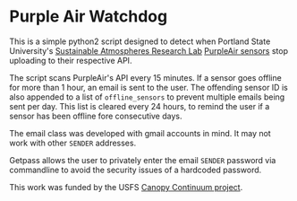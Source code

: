 # Purple Air Watchdog

This is a simple python2 script designed to detect when Portland State University's [Sustainable Atmospheres Research Lab](https://star.research.pdx.edu/) [PurpleAir sensors](https://www.purpleair.com/) stop uploading to their respective API. 

The script scans PurpleAir's API every 15 minutes. If a sensor goes offline for more than 1 hour, an email is sent to the user. The offending sensor ID is also appended to a list of `offline_sensors` to prevent multiple emails being sent per day. This list is cleared every 24 hours, to remind the user if a sensor has been offline fore consecutive days. 

The email class was developed with gmail accounts in mind. It may not work with other `SENDER` addresses.

Getpass allows the user to privately enter the email `SENDER` password via commandline to avoid the security issues of a hardcoded password.

This work was funded by the USFS [Canopy Continuum project](https://canopycontinuum.org/). 
